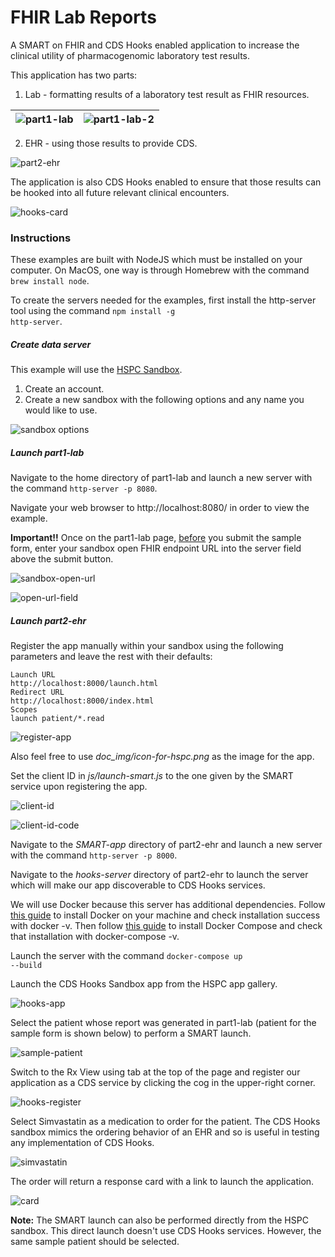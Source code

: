 # FHIR Lab Reports
A SMART on FHIR and CDS Hooks enabled application to increase the clinical utility of pharmacogenomic laboratory test results.

This application has two parts:

1. Lab - formatting results of a laboratory test result as FHIR resources.

![part1-lab](doc_img/part1-lab-1.png)            |  ![part1-lab-2](doc_img/part1-lab-2.png)
:-------------------------:|:-------------------------:

2. EHR - using those results to provide CDS.

![part2-ehr](doc_img/part2-ehr.png)

The application is also CDS Hooks enabled to ensure that those results can be hooked into all future relevant clinical encounters.

![hooks-card](doc_img/hooks-card.png)

### Instructions
These examples are built with NodeJS which must be installed on your computer. On MacOS, one way is through Homebrew with the command <code>brew install node</code>.

To create the servers needed for the examples, first install the http-server tool using the command <code>npm install -g http-server</code>.

##### Create data server

This example will use the [HSPC Sandbox](https://sandbox.hspconsortium.org/).

1. Create an account.
2. Create a new sandbox with the following options and any name you would like to use.

![sandbox options](doc_img/sandbox-options.png)

##### Launch part1-lab
Navigate to the home directory of part1-lab and launch a new server with the command <code>http-server -p 8080</code>.

Navigate your web browser to http://localhost:8080/ in order to view the example.

**Important!!** Once on the part1-lab page, <u>before</u> you submit the sample form, enter your sandbox open FHIR endpoint URL into the server field above the submit button.

![sandbox-open-url](doc_img/sandbox-open-url.png)

![open-url-field](doc_img/open-url-field.png)

##### Launch part2-ehr

Register the app manually within your sandbox using the following parameters and leave the rest with their defaults:

    Launch URL
    http://localhost:8000/launch.html
    Redirect URL
    http://localhost:8000/index.html
    Scopes
    launch patient/*.read

![register-app](doc_img/register-app.png)

Also feel free to use <i>doc_img/icon-for-hspc.png</i> as the image for the app.

Set the client ID in <i>js/launch-smart.js</i> to the one given by the SMART service upon registering the app.

![client-id](doc_img/client-id.png)

![client-id-code](doc_img/client-id-code.png)

Navigate to the <i>SMART-app</i> directory of part2-ehr and launch a new server with the command <code>http-server -p 8000</code>.

Navigate to the <i>hooks-server</i> directory of part2-ehr to launch
the server which will make our app discoverable to CDS Hooks services.

We will use Docker because this server has additional dependencies.  Follow [this guide](https://docs.docker.com/install/) to install Docker on your machine and check installation success with docker -v. Then follow [this guide](https://docs.docker.com/compose/install/) to install Docker Compose and check that installation with docker-compose -v.

Launch the server with the command <code>docker-compose up --build</code>

Launch the CDS Hooks Sandbox app from the HSPC app gallery.

![hooks-app](doc_img/hooks-app.png)

Select the patient whose report was generated in part1-lab (patient for the sample form is shown below) to perform a SMART launch.

![sample-patient](doc_img/sample-patient.png)

Switch to the Rx View using tab at the top of the page and register our application as a CDS service by clicking the cog in the upper-right corner.

![hooks-register](doc_img/hooks-registration.png)

Select Simvastatin as a medication to order for the patient. The CDS Hooks sandbox mimics the ordering behavior of an EHR and so is useful in testing any implementation of CDS Hooks.

![simvastatin](doc_img/simvastatin.png)

The order will return a response card with a link to launch the application.

![card](doc_img/card.png)

**Note:** The SMART launch can also be performed directly from the HSPC sandbox. This direct launch doesn't use CDS Hooks services. However, the same sample patient should be selected.
